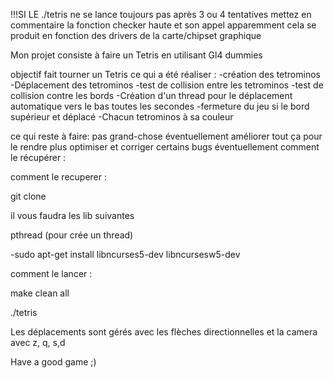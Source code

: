 
!!!SI LE ./tetris ne se lance toujours pas après 3 ou 4 tentatives mettez en commentaire la fonction checker haute et son appel apparemment cela se produit en fonction des drivers de la carte/chipset graphique

Mon projet consiste à faire un Tetris en utilisant Gl4 dummies

objectif fait tourner un Tetris 
ce qui a été réaliser :
-création des tetrominos
-Déplacement des tetrominos
-test de collision entre les tetrominos
-test de collision contre les bords
-Création d'un thread pour le déplacement automatique vers le bas toutes les secondes
-fermeture du jeu si le bord supérieur et déplacé
-Chacun tetrominos à sa couleur 

ce qui reste à faire:
pas grand-chose éventuellement améliorer tout ça pour le rendre plus optimiser et corriger certains bugs éventuellement comment le récupérer :

comment le recuperer :

git clone 

il vous faudra les lib suivantes

pthread (pour crée un thread)

-sudo apt-get install libncurses5-dev libncursesw5-dev

comment le lancer : 

make clean all

./tetris

 Les déplacements sont gérés avec les flèches directionnelles et la camera avec z, q, s,d

Have a good game ;)
